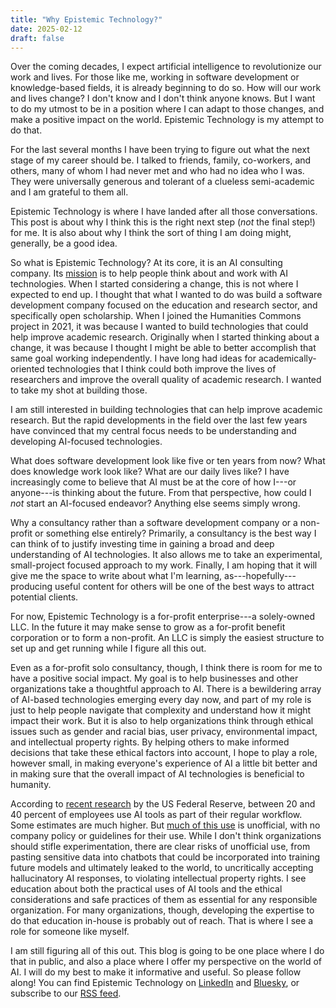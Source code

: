 ```yaml
---
title: "Why Epistemic Technology?"
date: 2025-02-12
draft: false
---
```


Over the coming decades, I expect artificial intelligence to revolutionize our work and lives. For those like me, working in software development or knowledge-based fields, it is already beginning to do so. How will our work and lives change? I don't know and I don't think anyone knows. But I want to do my utmost to be in a position where I can adapt to those changes, and make a positive impact on the world. Epistemic Technology is my attempt to do that.

For the last several months I have been trying to figure out what the next stage of my career should be. I talked to friends, family, co-workers, and others, many of whom I had never met and who had no idea who I was. They were universally generous and tolerant of a clueless semi-academic and I am grateful to them all.

Epistemic Technology is where I have landed after all those conversations. This post is about why I think this is the right next step (*not* the final step!) for me. It is also about why I think the sort of thing I am doing might, generally, be a good idea.

So what is Epistemic Technology? At its core, it is an AI consulting company. Its [mission](/philosophy/) is to help people think about and work with AI technologies. When I started considering a change, this is not where I expected to end up. I thought that what I wanted to do was build a software development company focused on the education and research sector, and specifically open scholarship. When I joined the Humanities Commons project in 2021, it was because I wanted to build technologies that could help improve academic research. Originally when I started thinking about a change, it was because I thought I might be able to better accomplish that same goal working independently. I have long had ideas for academically-oriented technologies that I think could both improve the lives of researchers and improve the overall quality of academic research. I wanted to take my shot at building those.

I am still interested in building technologies that can help improve academic research. But the rapid developments in the field over the last few years have convinced that my central focus needs to be understanding and developing AI-focused technologies.

What does software development look like five or ten years from now? What does knowledge work look like? What are our daily lives like? I have increasingly come to believe that AI must be at the core of how I---or anyone---is thinking about the future. From that perspective, how could I *not* start an AI-focused endeavor? Anything else seems simply wrong.

Why a consultancy rather than a software development company or a non-profit or something else entirely? Primarily, a consultancy is the best way I can think of to justify investing time in gaining a broad and deep understanding of AI technologies. It also allows me to take an experimental, small-project focused approach to my work. Finally, I am hoping that it will give me the space to write about what I'm learning, as---hopefully---producing useful content for others will be one of the best ways to attract potential clients.

For now, Epistemic Technology is a for-profit enterprise---a solely-owned LLC. In the future it may make sense to grow as a for-profit benefit corporation or to form a non-profit. An LLC is simply the easiest structure to set up and get running while I figure all this out.

Even as a for-profit solo consultancy, though, I think there is room for me to have a positive social impact. My goal is to help businesses and other organizations take a thoughtful approach to AI. There is a bewildering array of AI-based technologies emerging every day now, and part of my role is just to help people navigate that complexity and understand how it might impact their work. But it is also to help organizations think through ethical issues such as gender and racial bias, user privacy, environmental impact, and intellectual property rights. By helping others to make informed decisions that take these ethical factors into account, I hope to play a role, however small, in making everyone's experience of AI a little bit better and in making sure that the overall impact of AI technologies is beneficial to humanity.

According to [recent research](https://www.federalreserve.gov/econres/notes/feds-notes/measuring-ai-uptake-in-the-workplace-20240205.html) by the US Federal Reserve, between 20 and 40 percent of employees use AI tools as part of their regular workflow. Some estimates are much higher. But [much of this use](https://www.conference-board.org/press/us-workers-and-generative-ai) is unofficial, with no company policy or guidelines for their use. While I don't think organizations should stifle experimentation, there are clear risks of unofficial use, from pasting sensitive data into chatbots that could be incorporated into training future models and ultimately leaked to the world, to uncritically accepting hallucinatory AI responses, to violating intellectual property rights. I see education about both the practical uses of AI tools and the ethical considerations and safe practices of them as essential for any responsible organization. For many organizations, though, developing the expertise to do that education in-house is probably out of reach. That is where I see a role for someone like myself.

I am still figuring all of this out. This blog is going to be one place where I do that in public, and also a place where I offer my perspective on the world of AI. I will do my best to make it informative and useful. So please follow along! You can find Epistemic Technology on [LinkedIn](https://www.linkedin.com/company/epistemic-technology-llc/) and [Bluesky](https://bsky.app/profile/epistemic-tech.bsky.social), or subscribe to our [RSS feed](/blog/index.xml).
